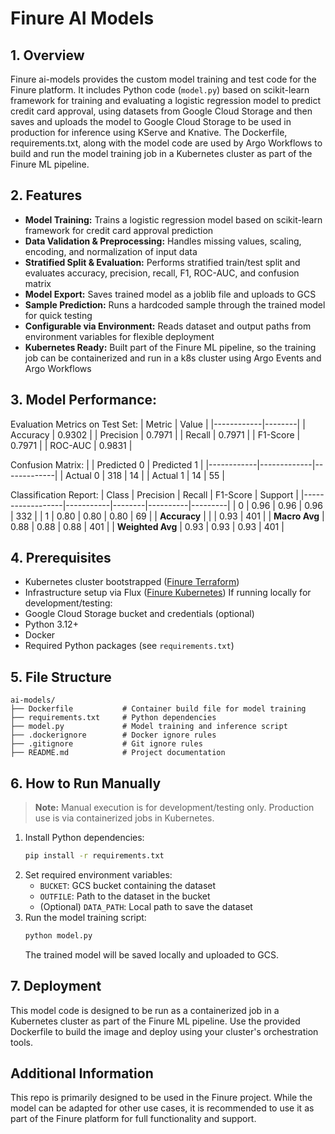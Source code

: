 # Finure AI Models

## 1. Overview

Finure ai-models provides the custom model training and test code for the Finure platform. It includes Python code (`model.py`) based on scikit-learn framework for training and evaluating a logistic regression model to predict credit card approval, using datasets from Google Cloud Storage and then saves and uploads the model to Google Cloud Storage to be used in production for inference using KServe and Knative. The Dockerfile, requirements.txt, along with the model code are used by Argo Workflows to build and run the model training job in a Kubernetes cluster as part of the Finure ML pipeline.

## 2. Features
- **Model Training:** Trains a logistic regression model based on scikit-learn framework for credit card approval prediction
- **Data Validation & Preprocessing:** Handles missing values, scaling, encoding, and normalization of input data
- **Stratified Split & Evaluation:** Performs stratified train/test split and evaluates accuracy, precision, recall, F1, ROC-AUC, and confusion matrix
- **Model Export:** Saves trained model as a joblib file and uploads to GCS
- **Sample Prediction:** Runs a hardcoded sample through the trained model for quick testing
- **Configurable via Environment:** Reads dataset and output paths from environment variables for flexible deployment
- **Kubernetes Ready:** Built part of the Finure ML pipeline, so the training job can be containerized and run in a k8s cluster using Argo Events and Argo Workflows 

## 3. Model Performance:
Evaluation Metrics on Test Set:
| Metric     | Value  |
|------------|--------|
| Accuracy   | 0.9302 |
| Precision  | 0.7971 |
| Recall     | 0.7971 |
| F1-Score   | 0.7971 |
| ROC-AUC    | 0.9831 |


Confusion Matrix:
|            | Predicted 0 | Predicted 1 |
|------------|-------------|-------------|
| Actual 0   | 318         | 14          |
| Actual 1   | 14          | 55          |

Classification Report:
| Class            | Precision | Recall | F1-Score | Support |
|------------------|-----------|--------|----------|---------|
| 0                | 0.96      | 0.96   | 0.96     | 332     |
| 1                | 0.80      | 0.80   | 0.80     | 69      |
| **Accuracy**     |           |        | 0.93     | 401     |
| **Macro Avg**    | 0.88      | 0.88   | 0.88     | 401     |
| **Weighted Avg** | 0.93      | 0.93   | 0.93     | 401     |

## 4. Prerequisites
- Kubernetes cluster bootstrapped ([Finure Terraform](https://github.com/finure/terraform))
- Infrastructure setup via Flux ([Finure Kubernetes](https://github.com/finure/kubernetes))
If running locally for development/testing:
- Google Cloud Storage bucket and credentials (optional)
- Python 3.12+
- Docker
- Required Python packages (see `requirements.txt`)

## 5. File Structure
```
ai-models/
├── Dockerfile           # Container build file for model training
├── requirements.txt     # Python dependencies
├── model.py             # Model training and inference script
├── .dockerignore        # Docker ignore rules
├── .gitignore           # Git ignore rules
├── README.md            # Project documentation
```

## 6. How to Run Manually

> **Note:** Manual execution is for development/testing only. Production use is via containerized jobs in Kubernetes.

1. Install Python dependencies:
	```bash
	pip install -r requirements.txt
	```
2. Set required environment variables:
	- `BUCKET`: GCS bucket containing the dataset
	- `OUTFILE`: Path to the dataset in the bucket
	- (Optional) `DATA_PATH`: Local path to save the dataset
3. Run the model training script:
	```bash
	python model.py
	```
	The trained model will be saved locally and uploaded to GCS.

## 7. Deployment

This model code is designed to be run as a containerized job in a Kubernetes cluster as part of the Finure ML pipeline. Use the provided Dockerfile to build the image and deploy using your cluster's orchestration tools.

## Additional Information

This repo is primarily designed to be used in the Finure project. While the model can be adapted for other use cases, it is recommended to use it as part of the Finure platform for full functionality and support.